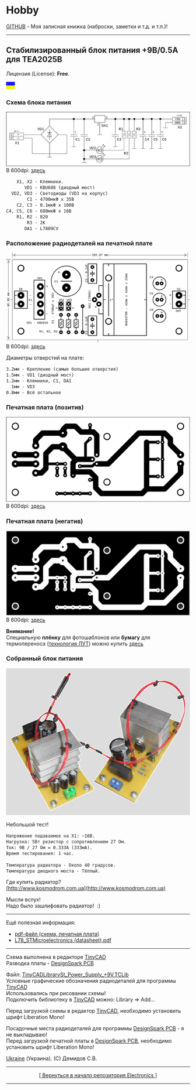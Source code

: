 # Hobby
[GITHUB](https://github.com) - Моя записная книжка (наброски, заметки и т.д. и т.п.)!

<hr>

## Стабилизированный блок питания +9В/0.5А для TEA2025B

Лицензия (License): **Free**.

![](https://github.com/drilnet/electronics/blob/master/Power%20Supply%20%2B9V%20for%20TEA2025B/UA.png)

### Схема блока питания

![](https://github.com/drilnet/electronics/blob/master/Power%20Supply%20%2B9V%20for%20TEA2025B/SCH%20-%20Images/PS%207809%20(72dpi)%2C%20720x211.png)
<br>
В 600dpi: [здесь](https://github.com/drilnet/electronics/blob/master/Power%20Supply%20%2B9V%20for%20TEA2025B/SCH%20-%20Images/PS%207809%20(600dpi).png)

```
    X1, X2 - Клемники.
       VD1 - KBU608 (диодный мост)
  VD2, VD3 - Светодиоды (VD3 на корпус)
        C1 - 4700мкФ х 35В
    C2, C3 - 0.1мкФ х 100В
C4, C5, C6 - 680мкФ х 16В
    R1, R2 - 820
        R3 - 2K
       DA1 - L7809CV
```

### Расположение радиодеталей на печатной плате

![](https://github.com/drilnet/electronics/blob/master/Power%20Supply%20%2B9V%20for%20TEA2025B/PCB%20-%20Images/Printed%20circuit%20board%201%20(72dpi)%2C%20640x.png)
<br>
В 600dpi: [здесь](https://github.com/drilnet/electronics/blob/master/Power%20Supply%20%2B9V%20for%20TEA2025B/PCB%20-%20Images/Printed%20circuit%20board%201%20(600dpi).png)

Диаметры отверстий на плате:
```
3.2мм - Крепление (самые большие отверстия)
1.5мм - VD1 (диодный мост)
1.2мм - Клемники, C1, DA1
  1мм - VD3
0.8мм - Всё остальное
```

### Печатная плата (позитив)

![](https://github.com/drilnet/electronics/blob/master/Power%20Supply%20%2B9V%20for%20TEA2025B/PCB%20-%20Images/Printed%20circuit%20board%204%20(72dpi)%2C%20612x.png)
<br>
В 600dpi: [здесь](https://github.com/drilnet/electronics/blob/master/Power%20Supply%20%2B9V%20for%20TEA2025B/PCB%20-%20Images/Printed%20circuit%20board%203%20(600dpi).png)

### Печатная плата (негатив)

![](https://github.com/drilnet/electronics/blob/master/Power%20Supply%20%2B9V%20for%20TEA2025B/PCB%20-%20Images/Printed%20circuit%20board%207%20(72dpi)%2C%20612x.png)
<br>
В 600dpi: [здесь](https://github.com/drilnet/electronics/blob/master/Power%20Supply%20%2B9V%20for%20TEA2025B/PCB%20-%20Images/Printed%20circuit%20board%206%20(600dpi).png)

**Внимание!**
<br>
Специальную **плёнку** для фотошаблонов или **бумагу** для термопереноса ([технология ЛУТ](https://uk.wikipedia.org/wiki/Лазерно-праскова_технологія "Украинская Википедия")) можно купить [здесь](https://voron.ua/catalog/materials-for-production-and-repair/materials-for-pcb-manufacturing/printer_film "https://voron.ua/")

### Собранный блок питания

![](https://github.com/drilnet/electronics/blob/master/Power%20Supply%20%2B9V%20for%20TEA2025B/Images%20-%20Photo/IMG_(72dpi)_512x.png)

Небольшой тест!
```
Напряжение подаваемое на X1: ~16В.
Нагрузка: 5Вт резистор с сопротивлением 27 Ом.
Ток: 9В / 27 Ом = 0.333А (333мА).
Время тестирования: 1 час.

Температура радиатора - Около 40 градусов.
Температура диодного моста - Тёплый.
```

Где купить радиатор?
<br>
[http://www.kosmodrom.com.ua](http://www.kosmodrom.com.ua)

Мысли вслух!
<br>
Надо было зашлифовать радиатор!&nbsp;&nbsp;:)

<hr>

Ещё полезная информация:
* [pdf-файл (схема, печатная плата)](https://github.com/drilnet/electronics/blob/master/Power%20Supply%20%2B9V%20for%20TEA2025B/PS_7809.pdf "")
* [L78_STMicroelectronics (datasheet).pdf](https://github.com/drilnet/electronics/blob/master/Power%20Supply%20%2B9V%20for%20TEA2025B/L78_STMicroelectronics%20(datasheet).pdf "")

<hr>

Схема выполнена в редакторе [TinyCAD](https://www.tinycad.net)
<br>
Разводка платы - [DesignSpark PCB](https://www.rs-online.com/designspark/pcb-software)

Файл: [TinyCADLibrarySt_Power_Supply_+9V.TCLib](https://github.com/drilnet/electronics/blob/master/Power%20Supply%20%2B9V%20for%20TEA2025B/TinyCADLibrarySt_Power_Supply_%2B9V.TCLib)
<br>
Условные графические обозначения радиодеталей для программы [TinyCAD](https://www.tinycad.net/)
<br>
Использовались при рисовании схемы!
<br>
Подключить библиотеку в [TinyCAD](https://www.tinycad.net/) можно: Library => Add...

Перед загрузкой схемы в редактор [TinyCAD](https://www.tinycad.net/), необходимо установить шрифт Liberation Mono!

Посадочные места радиодеталей для программы [DesignSpark PCB](https://www.rs-online.com/designspark/pcb-software) - я не выкладываю!
<br>
Перед загрузкой печатной платы в [DesignSpark PCB](https://www.rs-online.com/designspark/pcb-software), необходимо установить шрифт Liberation Mono!

[Ukraine](https://en.wikipedia.org/wiki/Ukraine) (Украина). (C) Демидов С.В.

<hr>

<div align="center">
<a href="https://github.com/drilnet/electronics">
[ Вернуться в начало репозитория Electronics ]
</a>
</div>

<hr>
